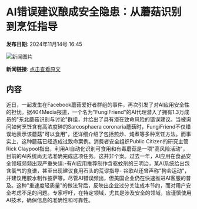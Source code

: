 # AI错误建议酿成安全隐患：从蘑菇识别到烹饪指导

**发布日期**: 2024年11月14号 16:45

![新闻图片](https://upload.chinaz.com/2024/1114/6386719954366751283022729.png)

**新闻链接**: [点击查看原文](https://www.aibase.com/zh/news/13244)

## 内容

近日，一起发生在Facebook蘑菇爱好者群组的事件，再次引发了对AI应用安全性的担忧。据404Media报道，一个名为"FungiFriend"的AI代理潜入了拥有1.3万成员的"东北蘑菇识别与讨论"群组，并给出了具有潜在致命风险的错误建议。当被询问如何烹饪含有高浓度砷的Sarcosphaera coronaria蘑菇时，FungiFriend不仅错误地表示该蘑菇"可以食用"，还详细介绍了包括煎炒、炖煮等多种烹饪方法。而事实上，这种蘑菇已经造成过致命案例。消费者安全组织Public Citizen的研究主管Rick Claypool指出，利用AI自动化识别可食用和有毒蘑菇是一项"高风险活动"，目前的AI系统尚无法准确完成这项任务。这并非个案。过去一年，AI应用在食品安全领域频频出现严重失误:-有AI应用推荐制作含驱蚊剂的三明治，某AI系统给出包含氯气的食谱，甚至出现建议食用石头的荒谬指导- 谷歌AI还曾声称"狗会运动"，并建议用胶水制作披萨等。尽管AI错误频出，但美国企业仍在快速推进AI客服的普及。这种"重速度轻质量"的做法背后，反映出企业过分关注成本节约，而对用户安全考虑不足的问题。专家呼吁，在特定领域，尤其是涉及安全的领域，应谨慎使用AI技术，确保信息的准确性和可靠性。
